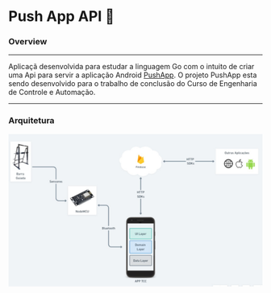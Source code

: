 # Push App API 💪



### Overview

---

Aplicaçã desenvolvida para estudar a linguagem Go com o intuito de criar uma Api para servir a aplicação Android [PushApp](https://github.com/henriquemelo01/push-app). 
O projeto PushApp esta sendo desenvolvido para o trabalho de conclusão do Curso de Engenharia de Controle e Automação.

---

### Arquitetura


![img.png](push_app_system_diagram.png)

